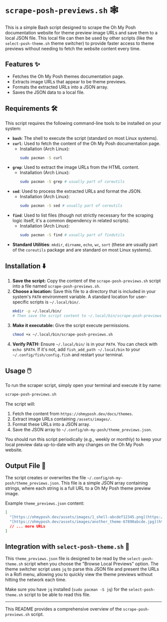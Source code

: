 # `scrape-posh-previews.sh` 🕸️

This is a simple Bash script designed to scrape the Oh My Posh documentation website for theme preview image URLs and save them to a local JSON file. This local file can then be used by other scripts (like the `select-posh-theme.sh` theme switcher) to provide faster access to theme previews without needing to fetch the website content every time.

## Features ✨

* Fetches the Oh My Posh themes documentation page.
* Extracts image URLs that appear to be theme previews.
* Formats the extracted URLs into a JSON array.
* Saves the JSON data to a local file.

## Requirements 🛠️

This script requires the following command-line tools to be installed on your system:

* **`bash`**: The shell to execute the script (standard on most Linux systems).
* **`curl`**: Used to fetch the content of the Oh My Posh documentation page.
    * Installation (Arch Linux):
        ```bash
        sudo pacman -S curl
        ```
* **`grep`**: Used to extract the image URLs from the HTML content.
    * Installation (Arch Linux):
        ```bash
        sudo pacman -S grep # usually part of coreutils
        ```
* **`sed`**: Used to process the extracted URLs and format the JSON.
    * Installation (Arch Linux):
        ```bash
        sudo pacman -S sed # usually part of coreutils
        ```
* **`find`**: Used to list files (though not strictly necessary for the scraping logic itself, it's a common dependency in related scripts).
    * Installation (Arch Linux):
        ```bash
        sudo pacman -S find # usually part of findutils
        ```
* **Standard Utilities**: `mkdir`, `dirname`, `echo`, `wc`, `sort` (these are usually part of the `coreutils` package and are standard on most Linux systems).

## Installation ⬇️

1.  **Save the script:** Copy the content of the `scrape-posh-previews.sh` script into a file named `scrape-posh-previews.sh`.
2.  **Choose a location:** Save this file to a directory that is included in your system's `PATH` environment variable. A standard location for user-specific scripts is `~/.local/bin/`.
    ```bash
    mkdir -p ~/.local/bin/
    # Then save the script content to ~/.local/bin/scrape-posh-previews.sh
    ```
3.  **Make it executable:** Give the script execute permissions.
    ```bash
    chmod +x ~/.local/bin/scrape-posh-previews.sh
    ```
4.  **Verify PATH:** Ensure `~/.local/bin/` is in your `PATH`. You can check with `echo $PATH`. If it's not, add `fish_add_path ~/.local/bin` to your `~/.config/fish/config.fish` and restart your terminal.

## Usage 🖱️

To run the scraper script, simply open your terminal and execute it by name:

```bash
scrape-posh-previews.sh
```

The script will:

1.  Fetch the content from `https://ohmyposh.dev/docs/themes`.
2.  Extract image URLs containing `/assets/images/`.
3.  Format these URLs into a JSON array.
4.  Save the JSON array to `~/.config/oh-my-posh/theme_previews.json`.

You should run this script periodically (e.g., weekly or monthly) to keep your local preview data up-to-date with any changes on the Oh My Posh website.

## Output File 💾

The script creates or overwrites the file `~/.config/oh-my-posh/theme_previews.json`. This file is a simple JSON array containing strings, where each string is a full URL to a Oh My Posh theme preview image.

Example `theme_previews.json` content:

```json
[
  "[https://ohmyposh.dev/assets/images/1_shell-abcdef12345.png](https://ohmyposh.dev/assets/images/1_shell-abcdef12345.png)",
  "[https://ohmyposh.dev/assets/images/another_theme-67890abcde.jpg](https://ohmyposh.dev/assets/images/another_theme-67890abcde.jpg)",
  // ... more URLs
]
```

## Integration with `select-posh-theme.sh` 🤝

This `theme_previews.json` file is designed to be read by the `select-posh-theme.sh` script when you choose the "Browse Local Previews" option. The theme switcher script uses `jq` to parse this JSON file and present the URLs in a Rofi menu, allowing you to quickly view the theme previews without hitting the network each time.

Make sure you have `jq` installed (`sudo pacman -S jq`) for the `select-posh-theme.sh` script to be able to read this file.

---

This README provides a comprehensive overview of the `scrape-posh-previews.sh` script.
